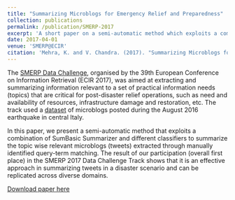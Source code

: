 ```yaml
---
title: "Summarizing Microblogs for Emergency Relief and Preparedness"
collection: publications
permalink: /publication/SMERP-2017
excerpt: 'A short paper on a semi-automatic method which exploits a combination of SumBasic Summarizer and different classifiers to summarize the topic wise relevant microblogs (tweets), extracted through manually identified query term matching.'
date: 2017-04-01
venue: 'SMERP@ECIR'
citation: 'Mehra, K. and V. Chandra. (2017). "Summarizing Microblogs for Emergency Relief and Preparedness." <i>SMERP@ECIR</i>.'
---
```

The [SMERP Data Challenge](https://www.computing.dcu.ie/~dganguly/smerp2017/), organised by the 39th European Conference on Information Retrieval (ECIR 2017), was aimed at extracting and summarizing information relevant to a set of practical information needs (topics) that are critical for post-disaster relief operations, such as need and availability of resources, infrastructure damage and restoration, etc. The track used a [dataset](https://zenodo.org/record/3336563#.X5cDE4gzZPZ) of microblogs posted during the August 2016 earthquake in central Italy.

In this paper, we present a semi-automatic method that exploits a combination of SumBasic Summarizer and different classifiers to summarize the topic wise relevant microblogs (tweets) extracted through manually identified query-term matching. The result of our participation (overall first place) in the SMERP 2017 Data Challenge Track shows that it is an effective approach in summarizing tweets in a disaster scenario and can be replicated across diverse domains.

[Download paper here](http://academicpages.github.io/files/paper1.pdf)